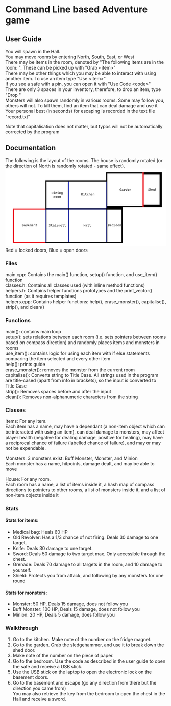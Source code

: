 # Command Line based Adventure game

## User Guide

You will spawn in the Hall.<br>
You may move rooms by entering North, South, East, or West<br>
There may be items in the room, denoted by "The following items are in the room: ". These can be picked up with "Grab \<item>"<br>
There may be other things which you may be able to interact with using another item. To use an item type "Use \<item>"<br>
If you see a safe with a pin, you can open it with "Use Code \<code>"<br>
There are only 3 spaces in your inventory, therefore, to drop an item, type "Drop <item>"<br>
Monsters will also spawn randomly in various rooms. Some may follow you, others will not. To kill them, find an item that can deal damage and use it<br>
Your personal best (in seconds) for escaping is recorded in the text file "record.txt"<br>

Note that capitalisation does not matter, but typos will not be automatically corrected by the program<br>

## Documentation

The following is the layout of the rooms. The house is randomly rotated (or the direction of North is randomly rotated - same effect).<br>
![Room layout](Room-layout.png)<br>
Red = locked doors, Blue = open doors<br>

### Files

main.cpp: Contains the main() function, setup() function, and use_item() function<br>
classes.h: Contains all classes used (with inline method functions)<br>
helpers.h: Contains helper functions prototypes and the print_vector() function (as it requires templates)<br>
helpers.cpp: Contains helper functions: help(), erase_monster(), capitalise(), strip(), and clean()<br>

### Functions

main(): contains main loop<br>
setup(): sets relations between each room (i.e. sets pointers between rooms based on compass direction) and randomly places items and monsters in rooms<br>
use_item(): contains logic for using each item with if else statements comparing the item selected and every other item<br>
help(): prints guide<br>
erase_monster(): removes the monster from the current room<br>
capitalise(): Converts string to Title Case. All strings used in the program are title-cased (apart from info in brackets), so the input is converted to Title Case<br>
strip(): Removes spaces before and after the input<br>
clean(): Removes non-alphanumeric characters from the string<br>

### Classes
Items: For any item. <br>
Each item has a name, may have a dependant (a non-item object which can be interacted with using an item), can deal damage to monsters, may affect player health (negative for dealing damage, positive for healing), may have a reciprocal chance of failure (labelled chance of failure), and may or may not be expendable.<br>

Monsters: 3 monsters exist: Buff Monster, Monster, and Minion<br>
Each monster has a name, hitpoints, damage dealt, and may be able to move<br>

House: For any room.<br>
Each room has a name, a list of items inside it, a hash map of compass directions to pointers to other rooms, a list of monsters inside it, and a list of non-item objects inside it<br>

### Stats

#### Stats for items:

- Medical bag: Heals 60 HP
- Old Revolver: Has a 1/3 chance of not firing. Deals 30 damage to one target.
- Knife: Deals 30 damage to one target. 
- Sword: Deals 50 damage to two target max. Only accessible through the chest.
- Grenade: Deals 70 damage to all targets in the room, and 10 damage to yourself.
- Shield: Protects you from attack, and following by any monsters for one round<br>

#### Stats for monsters:

- Monster: 50 HP, Deals 15 damage, does not follow you
- Buff Monster: 100 HP, Deals 15 damage, does not follow you
- Minion: 20 HP, Deals 5 damage, does follow you

### Walkthrough

1. Go to the kitchen. Make note of the number on the fridge magnet.
2. Go to the garden. Grab the sledgehammer, and use it to break down the shed door.
3. Make note of the number on the piece of paper.
4. Go to the bedroom. Use the code as described in the user guide to open the safe and receive a USB stick.
5. Use the USB stick on the laptop to open the electronic lock on the basement doors.
6. Go to the basement and escape (go any direction from there but the direction you came from) <br>
You may also retrieve the key from the bedroom to open the chest in the Hall and receive a sword.